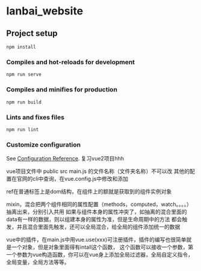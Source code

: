 # lanbai_website

## Project setup
```
npm install
```

### Compiles and hot-reloads for development
```
npm run serve
```

### Compiles and minifies for production
```
npm run build
```

### Lints and fixes files
```
npm run lint
```

### Customize configuration
See [Configuration Reference](https://cli.vuejs.org/config/).
复习vue2项目hhh


vue项目文件中 public src main.js 的文件名称（文件夹名称）不可以改
其他的配置在官网的cli中查询，在vue.config.js中修改和添加

ref在普通标签上是dom结构，在组件上的额就是获取到的组件实例对象

mixin，混合把两个组件相同的属性配置（methods，computed，watch。。。。）抽离出来，分别引入共用
如果与组件本身的属性冲突了，如抽离的混合里面的data有一样的数据，则以组建本身的属性为准，但是生命周期中的方法
都会触发，并且混合里面先触发，还可以全局混合，给全局的组件添加统一的数据

vue中的插件，在main.js中用vue.use(xxx)可注册插件，插件的编写也很简单就是一个对象，但是对象里面得有intall这个函数，
这个函数可以接收一个参数，第一个参数为vue构造函数，你可以在vue身上添加全局过滤器，全局自定义指令，全局变量，全局方法等等。

